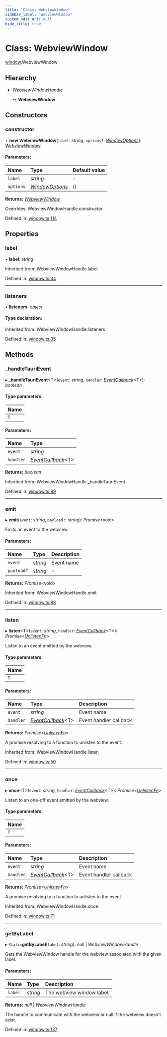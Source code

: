 ```yaml
---
title: "Class: WebviewWindow"
sidebar_label: "WebviewWindow"
custom_edit_url: null
hide_title: true
---
```


# Class: WebviewWindow

[window](../modules/window.md).WebviewWindow

## Hierarchy

* *WebviewWindowHandle*

  ↳ **WebviewWindow**

## Constructors

### constructor

\+ **new WebviewWindow**(`label`: *string*, `options?`: [*WindowOptions*](../interfaces/window.windowoptions.md)): [*WebviewWindow*](window.webviewwindow.md)

#### Parameters:

Name | Type | Default value |
:------ | :------ | :------ |
`label` | *string* | - |
`options` | [*WindowOptions*](../interfaces/window.windowoptions.md) | {} |

**Returns:** [*WebviewWindow*](window.webviewwindow.md)

Overrides: WebviewWindowHandle.constructor

Defined in: [window.ts:114](https://github.com/tauri-apps/tauri/blob/850a99a5/tooling/api/src/window.ts#L114)

## Properties

### label

• **label**: *string*

Inherited from: WebviewWindowHandle.label

Defined in: [window.ts:34](https://github.com/tauri-apps/tauri/blob/850a99a5/tooling/api/src/window.ts#L34)

___

### listeners

• **listeners**: *object*

#### Type declaration:

Inherited from: WebviewWindowHandle.listeners

Defined in: [window.ts:35](https://github.com/tauri-apps/tauri/blob/850a99a5/tooling/api/src/window.ts#L35)

## Methods

### \_handleTauriEvent

▸ **_handleTauriEvent**<T\>(`event`: *string*, `handler`: [*EventCallback*](../modules/event.md#eventcallback)<T\>): *boolean*

#### Type parameters:

Name |
:------ |
`T` |

#### Parameters:

Name | Type |
:------ | :------ |
`event` | *string* |
`handler` | [*EventCallback*](../modules/event.md#eventcallback)<T\> |

**Returns:** *boolean*

Inherited from: WebviewWindowHandle._handleTauriEvent

Defined in: [window.ts:99](https://github.com/tauri-apps/tauri/blob/850a99a5/tooling/api/src/window.ts#L99)

___

### emit

▸ **emit**(`event`: *string*, `payload?`: *string*): *Promise*<void\>

Emits an event to the webview.

#### Parameters:

Name | Type | Description |
:------ | :------ | :------ |
`event` | *string* | Event name   |
`payload?` | *string* | - |

**Returns:** *Promise*<void\>

Inherited from: WebviewWindowHandle.emit

Defined in: [window.ts:88](https://github.com/tauri-apps/tauri/blob/850a99a5/tooling/api/src/window.ts#L88)

___

### listen

▸ **listen**<T\>(`event`: *string*, `handler`: [*EventCallback*](../modules/event.md#eventcallback)<T\>): *Promise*<[*UnlistenFn*](../modules/event.md#unlistenfn)\>

Listen to an event emitted by the webview.

#### Type parameters:

Name |
:------ |
`T` |

#### Parameters:

Name | Type | Description |
:------ | :------ | :------ |
`event` | *string* | Event name   |
`handler` | [*EventCallback*](../modules/event.md#eventcallback)<T\> | Event handler callback   |

**Returns:** *Promise*<[*UnlistenFn*](../modules/event.md#unlistenfn)\>

A promise resolving to a function to unlisten to the event.

Inherited from: WebviewWindowHandle.listen

Defined in: [window.ts:50](https://github.com/tauri-apps/tauri/blob/850a99a5/tooling/api/src/window.ts#L50)

___

### once

▸ **once**<T\>(`event`: *string*, `handler`: [*EventCallback*](../modules/event.md#eventcallback)<T\>): *Promise*<[*UnlistenFn*](../modules/event.md#unlistenfn)\>

Listen to an one-off event emitted by the webview.

#### Type parameters:

Name |
:------ |
`T` |

#### Parameters:

Name | Type | Description |
:------ | :------ | :------ |
`event` | *string* | Event name   |
`handler` | [*EventCallback*](../modules/event.md#eventcallback)<T\> | Event handler callback   |

**Returns:** *Promise*<[*UnlistenFn*](../modules/event.md#unlistenfn)\>

A promise resolving to a function to unlisten to the event.

Inherited from: WebviewWindowHandle.once

Defined in: [window.ts:71](https://github.com/tauri-apps/tauri/blob/850a99a5/tooling/api/src/window.ts#L71)

___

### getByLabel

▸ `Static`**getByLabel**(`label`: *string*): *null* \| *WebviewWindowHandle*

Gets the WebviewWindow handle for the webview associated with the given label.

#### Parameters:

Name | Type | Description |
:------ | :------ | :------ |
`label` | *string* | The webview window label.   |

**Returns:** *null* \| *WebviewWindowHandle*

The handle to communicate with the webview or null if the webview doesn't exist.

Defined in: [window.ts:137](https://github.com/tauri-apps/tauri/blob/850a99a5/tooling/api/src/window.ts#L137)

